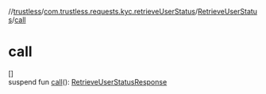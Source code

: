 //[trustless](../../../index.md)/[com.trustless.requests.kyc.retrieveUserStatus](../index.md)/[RetrieveUserStatus](index.md)/[call](call.md)

# call

[]\
suspend fun [call](call.md)(): [RetrieveUserStatusResponse](../-retrieve-user-status-response/index.md)
